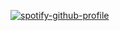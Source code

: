 
<!-- <h3> Hello word </h3> -->


	
<!-- <summary><b>Github Stats</b></summary> -->

<!-- [![github-stats](https://github-readme-stats.vercel.app/api?username=alfaroqi&show_icons=true&hide_border=true&theme=radical)](https://github-readme-stats.vercel.app/api?username=alfaroqi&show_icons=true&hide_border=true&theme=radical) -->

[![spotify-github-profile](https://spotify-github-profile.vercel.app/api/view?uid=21o37yxd4ffgnpoznihpmo2jq&cover_image=true&theme=novatorem&bar_color=53b14f&bar_color_cover=true)](https://open.spotify.com/user/21o37yxd4ffgnpoznihpmo2jq?si=fc898f3c91c1423b)




